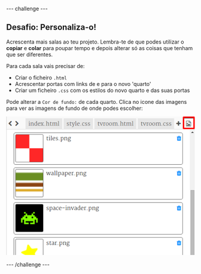 \--- challenge \---

## Desafio: Personaliza-o!

Acrescenta mais salas ao teu projeto. Lembra-te de que podes utilizar o **copiar** e **colar** para poupar tempo e depois alterar só as coisas que tenham que ser diferentes.

Para cada sala vais precisar de:

+ Criar o ficheiro `.html`
+ Acrescentar portas com links de e para o novo 'quarto'
+ Criar um ficheiro `.css` com os estilos do novo quarto e das suas portas

Pode alterar a `Cor de fundo:` de cada quarto. Clica no icone das imagens para ver as imagens de fundo de onde podes escolher:

![captura de ecrã](images/rooms-images.png)

\--- /challenge \---